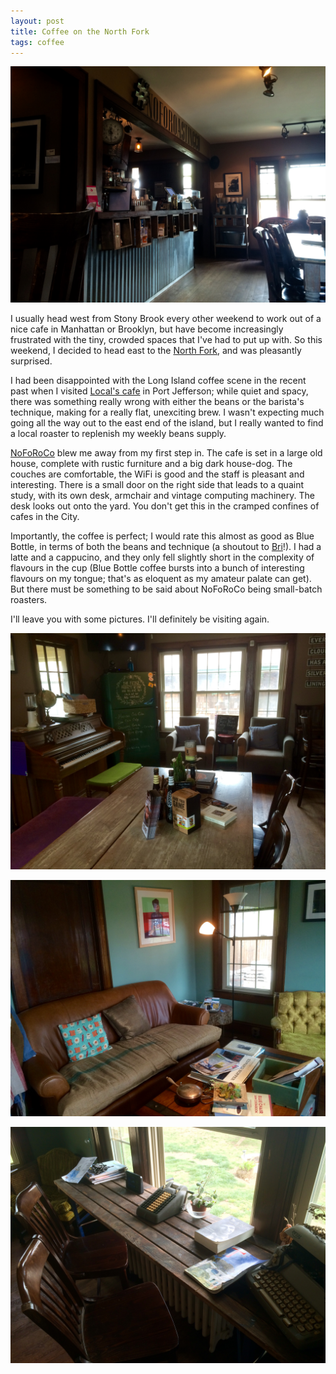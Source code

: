 ```yaml
---
layout: post
title: Coffee on the North Fork
tags: coffee 
---
```


![North Fork Roasting Co.](/images/noforoco-front.jpg)
 
I usually head west from Stony Brook every other weekend to work out of a
nice cafe in Manhattan or Brooklyn, but have become increasingly frustrated
with the tiny, crowded spaces that I've had to put up with. So this
weekend, I decided to head east to the [North Fork](https://goo.gl/maps/n6qGY23Ggoz),
and was pleasantly surprised.

I had been disappointed with the Long Island coffee scene in the recent past when
I visited [Local's cafe](https://www.facebook.com/localscafe/) in Port Jefferson;
while quiet and spacy, there was something really wrong with either
the beans or the barista's technique, making for a really flat, unexciting brew.
I wasn't expecting much going all the way out to the east end of the island, but
I really wanted to find a local roaster to replenish my weekly beans supply.

[NoFoRoCo](http://www.noforoastingco.com/) blew me away from my first step in.
The cafe is set in a large old house, complete with rustic furniture and
a big dark house-dog. The couches are comfortable, the WiFi is good and the
staff is pleasant and interesting. There is a small door on the right side that
leads to a quaint study, with its own desk, armchair and vintage computing machinery.
The desk looks out onto the yard. You don't get this in the cramped confines of
cafes in the City.

Importantly, the coffee is perfect; I would rate this almost as good as
Blue Bottle, in terms of both the beans and technique
(a shoutout to [Bri](http://www.noforoastingco.com/say-hi.html)!). I had a latte
and a cappucino, and they only fell slightly short in the complexity of
flavours in the cup (Blue Bottle coffee bursts into a bunch of
interesting flavours on my tongue; that's as eloquent as my amateur palate can get).
But there must be something to be said about NoFoRoCo being small-batch roasters.

I'll leave you with some pictures. I'll definitely be visiting again.

![NoFoRoCo Main Room](/images/noforoco-main.jpg)

![NoFoRoCo Study](/images/noforoco-study.jpg)

![NoFoRoCo Desk](/images/noforoco-desk.jpg)

